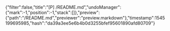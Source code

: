 {"filter":false,"title":"[P] /README.md","undoManager":{"mark":-1,"position":-1,"stack":[]},"preview":{"path":"/README.md","previewer":"preview.markdown"},"timestamp":1545199695985,"hash":"da39a3ee5e6b4b0d3255bfef95601890afd80709"}